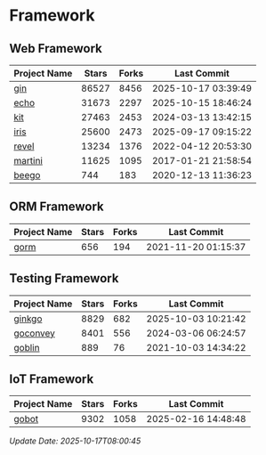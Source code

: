 # Framework

## Web Framework
| Project Name | Stars | Forks | Last Commit |
| ------------ | ----- | ----- | ----------- |
| [gin](https://github.com/gin-gonic/gin) | 86527 | 8456 | 2025-10-17 03:39:49 |
| [echo](https://github.com/labstack/echo) | 31673 | 2297 | 2025-10-15 18:46:24 |
| [kit](https://github.com/go-kit/kit) | 27463 | 2453 | 2024-03-13 13:42:15 |
| [iris](https://github.com/kataras/iris) | 25600 | 2473 | 2025-09-17 09:15:22 |
| [revel](https://github.com/revel/revel) | 13234 | 1376 | 2022-04-12 20:53:30 |
| [martini](https://github.com/go-martini/martini) | 11625 | 1095 | 2017-01-21 21:58:54 |
| [beego](https://github.com/astaxie/beego) | 744 | 183 | 2020-12-13 11:36:23 |

## ORM Framework
| Project Name | Stars | Forks | Last Commit |
| ------------ | ----- | ----- | ----------- |
| [gorm](https://github.com/jinzhu/gorm) | 656 | 194 | 2021-11-20 01:15:37 |

## Testing Framework
| Project Name | Stars | Forks | Last Commit |
| ------------ | ----- | ----- | ----------- |
| [ginkgo](https://github.com/onsi/ginkgo) | 8829 | 682 | 2025-10-03 10:21:42 |
| [goconvey](https://github.com/smartystreets/goconvey) | 8401 | 556 | 2024-03-06 06:24:57 |
| [goblin](https://github.com/franela/goblin) | 889 | 76 | 2021-10-03 14:34:22 |

## IoT Framework
| Project Name | Stars | Forks | Last Commit |
| ------------ | ----- | ----- | ----------- |
| [gobot](https://github.com/hybridgroup/gobot) | 9302 | 1058 | 2025-02-16 14:48:48 |

*Update Date: 2025-10-17T08:00:45*